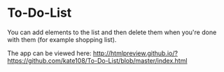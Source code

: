 # To-Do-List
You can add elements to the list and then delete them when you're done with them (for example shopping list).

The app can be viewed here: 
http://htmlpreview.github.io/?https://github.com/kate108/To-Do-List/blob/master/index.html
